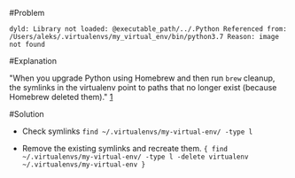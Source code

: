 
#Problem

``dyld: Library not loaded: @executable_path/../.Python
  Referenced from: /Users/aleks/.virtualenvs/my_virtual_env/bin/python3.7
  Reason: image not found``

#Explanation

 "When you upgrade Python using Homebrew and then run `brew` cleanup, the symlinks in the virtualenv point to paths that no longer exist (because Homebrew deleted them)." [1]

#Solution

* Check symlinks
```find ~/.virtualenvs/my-virtual-env/ -type l```

* Remove the existing symlinks and recreate them. 
``{
find ~/.virtualenvs/my-virtual-env/ -type l -delete
virtualenv ~/.virtualenvs/my-virtual-env
} ``

[1]: https://stackoverflow.com/questions/23233252/broken-references-in-virtualenvs